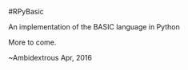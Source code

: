 #RPyBasic

An implementation of the BASIC language in Python

More to come.

~Ambidextrous
Apr, 2016